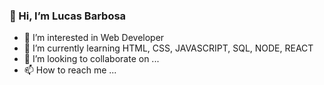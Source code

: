 ### 👋 Hi, I’m Lucas Barbosa

- 👀 I’m interested in Web Developer
- 🌱 I’m currently learning HTML, CSS, JAVASCRIPT, SQL, NODE, REACT
- 💞️ I’m looking to collaborate on ...
- 📫 How to reach me ...

<!---
Gluske/Gluske is a ✨ special ✨ repository because its `README.md` (this file) appears on your GitHub profile.
You can click the Preview link to take a look at your changes.
--->
